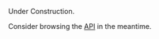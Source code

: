 Under Construction.

Consider browsing the [API](https://phosphorjs.github.io/phosphor/) in the meantime.
